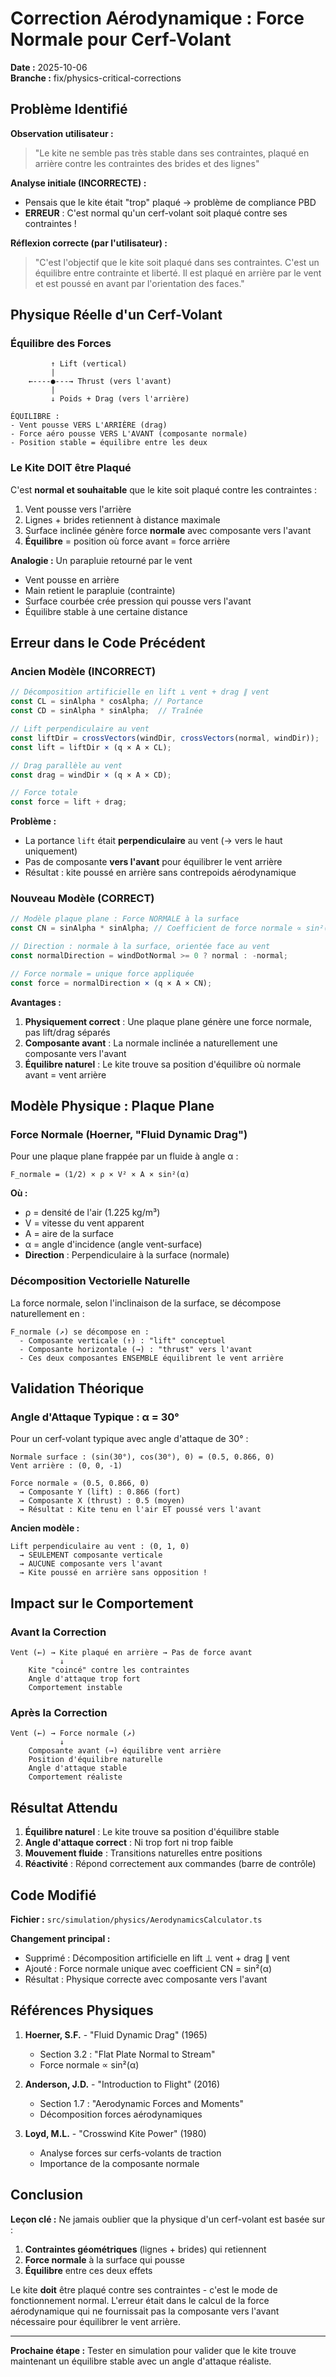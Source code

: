 # Correction Aérodynamique : Force Normale pour Cerf-Volant
**Date :** 2025-10-06  
**Branche :** fix/physics-critical-corrections

## Problème Identifié

**Observation utilisateur :**
> "Le kite ne semble pas très stable dans ses contraintes, plaqué en arrière contre les contraintes des brides et des lignes"

**Analyse initiale (INCORRECTE) :**
- Pensais que le kite était "trop" plaqué → problème de compliance PBD
- **ERREUR** : C'est normal qu'un cerf-volant soit plaqué contre ses contraintes !

**Réflexion correcte (par l'utilisateur) :**
> "C'est l'objectif que le kite soit plaqué dans ses contraintes. C'est un équilibre entre contrainte et liberté. Il est plaqué en arrière par le vent et est poussé en avant par l'orientation des faces."

## Physique Réelle d'un Cerf-Volant

### Équilibre des Forces

```
         ↑ Lift (vertical)
         |
    ←----●---→ Thrust (vers l'avant)
         |
         ↓ Poids + Drag (vers l'arrière)
         
ÉQUILIBRE :
- Vent pousse VERS L'ARRIÈRE (drag)
- Force aéro pousse VERS L'AVANT (composante normale)
- Position stable = équilibre entre les deux
```

### Le Kite DOIT être Plaqué

C'est **normal et souhaitable** que le kite soit plaqué contre les contraintes :
1. Vent pousse vers l'arrière
2. Lignes + brides retiennent à distance maximale
3. Surface inclinée génère force **normale** avec composante vers l'avant
4. **Équilibre** = position où force avant = force arrière

**Analogie :** Un parapluie retourné par le vent
- Vent pousse en arrière
- Main retient le parapluie (contrainte)
- Surface courbée crée pression qui pousse vers l'avant
- Équilibre stable à une certaine distance

## Erreur dans le Code Précédent

### Ancien Modèle (INCORRECT)

```typescript
// Décomposition artificielle en lift ⊥ vent + drag ∥ vent
const CL = sinAlpha * cosAlpha; // Portance
const CD = sinAlpha * sinAlpha;  // Traînée

// Lift perpendiculaire au vent
const liftDir = crossVectors(windDir, crossVectors(normal, windDir));
const lift = liftDir × (q × A × CL);

// Drag parallèle au vent
const drag = windDir × (q × A × CD);

// Force totale
const force = lift + drag;
```

**Problème :**
- La portance `lift` était **perpendiculaire** au vent (→ vers le haut uniquement)
- Pas de composante **vers l'avant** pour équilibrer le vent arrière
- Résultat : kite poussé en arrière sans contrepoids aérodynamique

### Nouveau Modèle (CORRECT)

```typescript
// Modèle plaque plane : Force NORMALE à la surface
const CN = sinAlpha * sinAlpha; // Coefficient de force normale ∝ sin²(α)

// Direction : normale à la surface, orientée face au vent
const normalDirection = windDotNormal >= 0 ? normal : -normal;

// Force normale = unique force appliquée
const force = normalDirection × (q × A × CN);
```

**Avantages :**
1. **Physiquement correct** : Une plaque plane génère une force normale, pas lift/drag séparés
2. **Composante avant** : La normale inclinée a naturellement une composante vers l'avant
3. **Équilibre naturel** : Le kite trouve sa position d'équilibre où normale avant = vent arrière

## Modèle Physique : Plaque Plane

### Force Normale (Hoerner, "Fluid Dynamic Drag")

Pour une plaque plane frappée par un fluide à angle α :

```
F_normale = (1/2) × ρ × V² × A × sin²(α)
```

**Où :**
- ρ = densité de l'air (1.225 kg/m³)
- V = vitesse du vent apparent
- A = aire de la surface
- α = angle d'incidence (angle vent-surface)
- **Direction** : Perpendiculaire à la surface (normale)

### Décomposition Vectorielle Naturelle

La force normale, selon l'inclinaison de la surface, se décompose naturellement en :

```
F_normale (↗) se décompose en :
  - Composante verticale (↑) : "lift" conceptuel
  - Composante horizontale (→) : "thrust" vers l'avant
  - Ces deux composantes ENSEMBLE équilibrent le vent arrière
```

## Validation Théorique

### Angle d'Attaque Typique : α = 30°

Pour un cerf-volant typique avec angle d'attaque de 30° :

```
Normale surface : (sin(30°), cos(30°), 0) = (0.5, 0.866, 0)
Vent arrière : (0, 0, -1)

Force normale ∝ (0.5, 0.866, 0)
  → Composante Y (lift) : 0.866 (fort)
  → Composante X (thrust) : 0.5 (moyen)
  → Résultat : Kite tenu en l'air ET poussé vers l'avant
```

**Ancien modèle :**
```
Lift perpendiculaire au vent : (0, 1, 0)
  → SEULEMENT composante verticale
  → AUCUNE composante vers l'avant
  → Kite poussé en arrière sans opposition !
```

## Impact sur le Comportement

### Avant la Correction

```
Vent (←) → Kite plaqué en arrière → Pas de force avant
           ↓
    Kite "coincé" contre les contraintes
    Angle d'attaque trop fort
    Comportement instable
```

### Après la Correction

```
Vent (←) → Force normale (↗)
           ↓
    Composante avant (→) équilibre vent arrière
    Position d'équilibre naturelle
    Angle d'attaque stable
    Comportement réaliste
```

## Résultat Attendu

1. **Équilibre naturel** : Le kite trouve sa position d'équilibre stable
2. **Angle d'attaque correct** : Ni trop fort ni trop faible
3. **Mouvement fluide** : Transitions naturelles entre positions
4. **Réactivité** : Répond correctement aux commandes (barre de contrôle)

## Code Modifié

**Fichier :** `src/simulation/physics/AerodynamicsCalculator.ts`

**Changement principal :**
- Supprimé : Décomposition artificielle en lift ⊥ vent + drag ∥ vent
- Ajouté : Force normale unique avec coefficient CN = sin²(α)
- Résultat : Physique correcte avec composante vers l'avant

## Références Physiques

1. **Hoerner, S.F.** - "Fluid Dynamic Drag" (1965)
   - Section 3.2 : "Flat Plate Normal to Stream"
   - Force normale ∝ sin²(α)

2. **Anderson, J.D.** - "Introduction to Flight" (2016)
   - Section 1.7 : "Aerodynamic Forces and Moments"
   - Décomposition forces aérodynamiques

3. **Loyd, M.L.** - "Crosswind Kite Power" (1980)
   - Analyse forces sur cerfs-volants de traction
   - Importance de la composante normale

## Conclusion

**Leçon clé :** Ne jamais oublier que la physique d'un cerf-volant est basée sur :
1. **Contraintes géométriques** (lignes + brides) qui retiennent
2. **Force normale** à la surface qui pousse
3. **Équilibre** entre ces deux effets

Le kite **doit** être plaqué contre ses contraintes - c'est le mode de fonctionnement normal. L'erreur était dans le calcul de la force aérodynamique qui ne fournissait pas la composante vers l'avant nécessaire pour équilibrer le vent arrière.

---

**Prochaine étape :** Tester en simulation pour valider que le kite trouve maintenant un équilibre stable avec un angle d'attaque réaliste.

